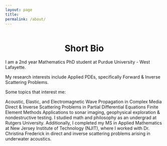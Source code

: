 ```yaml
---
layout: page
title: 
permalink: /about/
---
```


<img src="img/mypicbirs.jpg" class="img-responsive" alt=""> </div>
# <center>Short Bio</center>

I am a 2nd year Mathematics PhD student at Purdue University - West Lafayette.

My research interests include Applied PDEs, specifically Forward & Inverse Scattering Problems.

Some topics that interest me:

Acoustic, Elastic, and Electromagnetic Wave Propagation in Complex Media
Direct & Inverse Scattering Problems in Partial Differential Equations
Finite Element Methods
Applications to sonar imaging, geophysical exploration & nondestructive testing.
I studied math and philosophy as an undergrad at Rutgers University. Additionally, I completed my MS in Applied Mathematics at New Jersey Institute of Technology (NJIT), where I worked with Dr. Christina Frederick in direct and inverse scattering problems arising in underwater acoustics.
